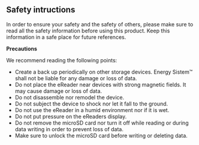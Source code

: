 ## Safety intructions
In order to ensure your safety and the safety of others, please make sure to read all the safety information before using this product. Keep this information in a safe place for future references.

**Precautions**

We recommend reading the following points:
-	Create a back up periodically on other storage devices. Energy Sistem™ shall not be liable for any damage or loss of data.
-	Do not place the eReader near devices with strong magnetic fields. It may cause damage or loss of data.
-	Do not disassemble nor remodel the device.
-	Do not subject the device to shock nor let it fall to the ground.
-	Do not use the eReader in a humid environment nor if it is wet.
-	Do not put pressure on the eReaders display.
-	Do not remove the microSD card nor turn it off while reading or during data writing in order to prevent loss of data.
-	Make sure to unlock the microSD card before writing or deleting data.
